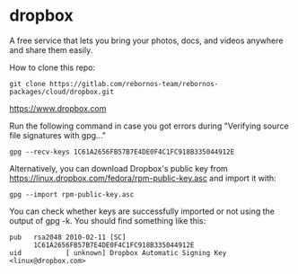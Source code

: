 # dropbox

A free service that lets you bring your photos, docs, and videos anywhere and share them easily.

How to clone this repo:

```
git clone https://gitlab.com/rebornos-team/rebornos-packages/cloud/dropbox.git
```

https://www.dropbox.com


Run the following command in case you got errors during "Verifying source file signatures with gpg..."

```
gpg --recv-keys 1C61A2656FB57B7E4DE0F4C1FC918B335044912E
```

Alternatively, you can download Dropbox's public key from https://linux.dropbox.com/fedora/rpm-public-key.asc and import it with:

```
gpg --import rpm-public-key.asc
```
You can check whether keys are successfully imported or not using the output of gpg -k. You should find something like this:

```
pub   rsa2048 2010-02-11 [SC]
      1C61A2656FB57B7E4DE0F4C1FC918B335044912E
uid           [ unknown] Dropbox Automatic Signing Key <linux@dropbox.com>
```

